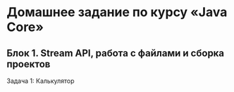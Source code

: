 # Домашнее задание по курсу «Java Core»

## Блок 1. Stream API, работа с файлами и сборка проектов

Задача 1: Калькулятор

